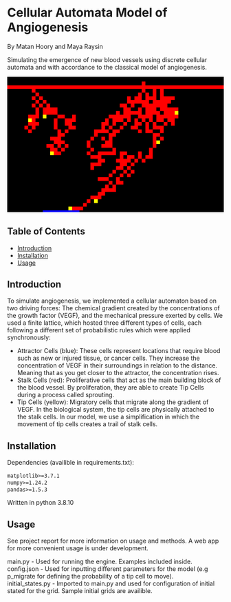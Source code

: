 # Cellular Automata Model of Angiogenesis
By Matan Hoory and Maya Raysin

Simulating the emergence of new blood vessels using discrete cellular automata and with accordance to the classical model of angiogenesis.

![alt text](./logo.png)

## Table of Contents

- [Introduction](#introduction)
- [Installation](#installation)
- [Usage](#usage)


## Introduction

To simulate angiogenesis, we implemented a cellular automaton based on two driving forces:
The chemical gradient created by the concentrations of the growth factor (VEGF), and the
mechanical pressure exerted by cells. We used a finite lattice, which hosted three different
types of cells, each following a different set of probabilistic rules which were applied synchronously:
* Attractor Cells (blue): These cells represent locations that require blood such as new or injured
tissue, or cancer cells. They increase the concentration of VEGF in their surroundings in
relation to the distance. Meaning that as you get closer to the attractor, the concentration
rises.
* Stalk Cells (red): Proliferative cells that act as the main building block of the blood vessel. By
proliferation, they are able to create Tip Cells during a process called sprouting.
* Tip Cells (yellow): Migratory cells that migrate along the gradient of VEGF. In the biological system, the
tip cells are physically attached to the stalk cells. In our model, we use a simplification in
which the movement of tip cells creates a trail of stalk cells.

## Installation

Dependencies (availible in requirements.txt): 
```
matplotlib>=3.7.1
numpy>=1.24.2
pandas>=1.5.3
```
Written in python 3.8.10

## Usage

See project report for more information on usage and methods.
A web app for more convenient usage is under development. 

main.py - Used for running the engine. Examples included inside.
config.json - Used for inputting different parameters for the model (e.g p_migrate for defining the probability of a tip cell to move).  
initial_states.py - Imported to main.py and used for configuration of initial stated for the grid. Sample initial grids are availible. 

